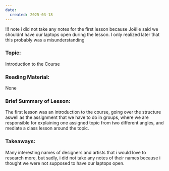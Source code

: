```yaml
---
date:
  created: 2025-03-18
---
```


!!! note
    i did not take any notes for the first lesson because Joëlle said we shouldnt have our laptops open during the lesson. I only realized later that this probably was a misunderstanding

### Topic:

Introduction to the Course

### Reading Material:

None

### Brief Summary of Lesson:

The first lesson was an introduction to the course, going over the structure aswell as the assignment that we have to do in groups, where we are responsible for explaining one assigned topic from two different angles, and mediate a class lesson around the topic.

### Takeaways:

Many interesting names of designers and artists that i would love to research more, but sadly, i did not take any notes of their names because i thought we were not supposed to have our laptops open.